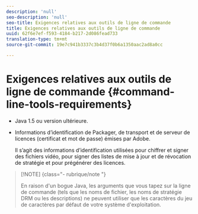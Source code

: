 ```yaml
---
description: 'null'
seo-description: 'null'
seo-title: Exigences relatives aux outils de ligne de commande
title: Exigences relatives aux outils de ligne de commande
uuid: 62f6e7ef-f593-4184-b217-2d086fead733
translation-type: tm+mt
source-git-commit: 19e7c941b3337c3b4d37f0b6a1350aac2ad8a0cc

---
```



# Exigences relatives aux outils de ligne de commande {#command-line-tools-requirements}

* Java 1.5 ou version ultérieure.
* Informations d’identification de Packager, de transport et de serveur de licences (certificat et mot de passe) émises par Adobe.

   Il s’agit des informations d’identification utilisées pour chiffrer et signer des fichiers vidéo, pour signer des listes de mise à jour et de révocation de stratégie et pour prégénérer des licences.

>[!NOTE] {class=&quot;- rubrique/note &quot;}
>
>En raison d&#39;un bogue Java, les arguments que vous tapez sur la ligne de commande (tels que les noms de fichier, les noms de stratégie DRM ou les descriptions) ne peuvent utiliser que les caractères du jeu de caractères par défaut de votre système d&#39;exploitation.